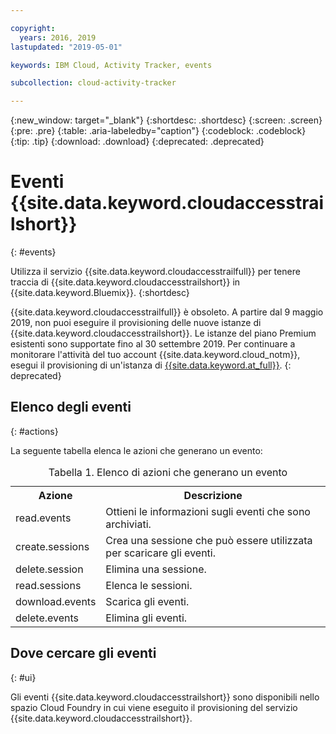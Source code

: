 ```yaml
---

copyright:
  years: 2016, 2019
lastupdated: "2019-05-01"

keywords: IBM Cloud, Activity Tracker, events

subcollection: cloud-activity-tracker

---
```


{:new_window: target="_blank"}
{:shortdesc: .shortdesc}
{:screen: .screen}
{:pre: .pre}
{:table: .aria-labeledby="caption"}
{:codeblock: .codeblock}
{:tip: .tip}
{:download: .download}
{:deprecated: .deprecated}


# Eventi {{site.data.keyword.cloudaccesstrailshort}}
{: #events}

Utilizza il servizio {{site.data.keyword.cloudaccesstrailfull}} per tenere traccia di {{site.data.keyword.cloudaccesstrailshort}} in {{site.data.keyword.Bluemix}}. 
{:shortdesc}

{{site.data.keyword.cloudaccesstrailfull}} è obsoleto. A partire dal 9 maggio 2019, non puoi eseguire il provisioning delle nuove istanze di {{site.data.keyword.cloudaccesstrailshort}}. Le istanze del piano Premium esistenti sono supportate fino al 30 settembre 2019. Per continuare a monitorare l'attività del tuo account {{site.data.keyword.cloud_notm}}, esegui il provisioning di un'istanza di [{{site.data.keyword.at_full}}](/docs/services/Activity-Tracker-with-LogDNA?topic=logdnaat-getting-started#getting-started).
{: deprecated}


## Elenco degli eventi
{: #actions}

La seguente tabella elenca le azioni che generano un evento:

<table>
  <caption>Tabella 1. Elenco di azioni che generano un evento</caption>
  <tr>
    <th>Azione</th>
	  <th>Descrizione</th>
  <tr>
  <tr>
    <td>read.events</td>
	  <td>Ottieni le informazioni sugli eventi che sono archiviati.</td>
  </tr>
  <tr>
    <td>create.sessions</td>
	  <td>Crea una sessione che può essere utilizzata per scaricare gli eventi.</td>
  </tr>
  <tr>
    <td>delete.session</td>
	  <td>Elimina una sessione.</td>
  </tr>
  <tr>
    <td>read.sessions</td>
	  <td>Elenca le sessioni.</td>
  </tr>
  <tr>
    <td>download.events</td>
	  <td>Scarica gli eventi.</td>
  </tr>
  <tr>
    <td>delete.events</td>
	  <td>Elimina gli eventi.</td>
  </tr>
</table>


## Dove cercare gli eventi
{: #ui}
 	
Gli eventi {{site.data.keyword.cloudaccesstrailshort}} sono disponibili nello spazio Cloud Foundry in cui viene eseguito il provisioning del servizio {{site.data.keyword.cloudaccesstrailshort}}.
